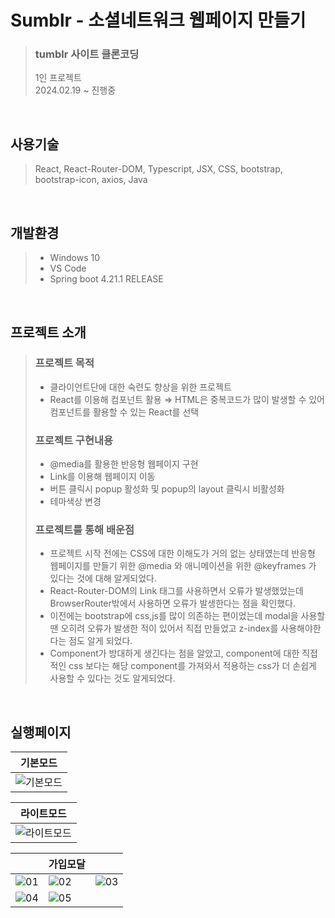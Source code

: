 # Sumblr - 소셜네트워크 웹페이지 만들기
> ### tumblr 사이트 클론코딩
> 1인 프로젝트 <br>
> 2024.02.19 ~ 진행중 <br>
<br>

## 사용기술
> React, React-Router-DOM, Typescript, JSX, CSS, bootstrap, bootstrap-icon, axios, Java
<br>

## 개발환경
> - Windows 10
> - VS Code
> - Spring boot 4.21.1 RELEASE
<br>

## 프로젝트 소개
> ### 프로젝트 목적
> - 클라이언트단에 대한 숙련도 향상을 위한 프로젝트
> - React를 이용해 컴포넌트 활용 ⇒ HTML은 중복코드가 많이 발생할 수 있어 컴포넌트를 활용할 수 있는 React를 선택
> ### 프로젝트 구현내용
> - @media를 활용한 반응형 웹페이지 구현
> - Link를 이용해 웹페이지 이동
> - 버튼 클릭시 popup 활성화 및 popup의 layout 클릭시 비활성화
> - 테마색상 변경
> ### 프로젝트를 통해 배운점
> - 프로젝트 시작 전에는 CSS에 대한 이해도가 거의 없는 상태였는데 반응형 웹페이지를 만들기 위한 @media 와 애니메이션을 위한 @keyframes 가 있다는 것에 대해 알게되었다.
> - React-Router-DOM의 Link 태그를 사용하면서 오류가 발생했었는데 BrowserRouter밖에서 사용하면 오류가 발생한다는 점을 확인했다.
> - 이전에는 bootstrap에 css,js를 많이 의존하는 편이었는데 modal을 사용할땐 오히려 오류가 발생한 적이 있어서 직접 만들었고 z-index를 사용해야한다는 점도 알게 되었다.
> - Component가 방대하게 생긴다는 점을 알았고, component에 대한 직접적인 css 보다는 해당 component를 가져와서 적용하는 css가 더 손쉽게 사용할 수 있다는 것도 알게되었다.
<br>

## 실행페이지
|기본모드|
|---|
|![기본모드](https://github.com/oyoo525/React-tumblr_clone_coding/assets/141537487/327bd048-091f-4dd9-8fff-36b390082286)|

|라이트모드|
|---|
|![라이트모드](https://github.com/oyoo525/React-tumblr_clone_coding/assets/141537487/bd7d3b3b-6c68-4e80-b985-221b83a7d593)|

| |가입모달| |
|---|---|---|
|![01](https://github.com/oyoo525/React-tumblr_clone_coding/assets/141537487/dad3f327-6e5e-4bc9-b6e1-ac4a030d8635)|![02](https://github.com/oyoo525/React-tumblr_clone_coding/assets/141537487/932394b2-2401-4d79-8d5a-29ee03b174f0)|![03](https://github.com/oyoo525/React-tumblr_clone_coding/assets/141537487/c9a6a4d4-6cbb-463c-9586-65b733771127)|
|![04](https://github.com/oyoo525/React-tumblr_clone_coding/assets/141537487/b19b8e00-b9c9-42d7-8bac-9752c170d65d)|![05](https://github.com/oyoo525/React-tumblr_clone_coding/assets/141537487/19d6f9b9-76f6-4cf7-9dbe-e846ad7198ca)| |


